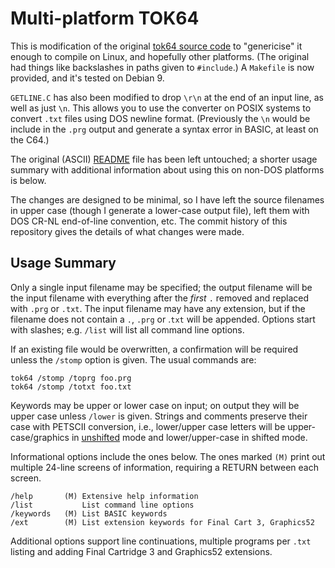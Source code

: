 Multi-platform TOK64
====================

This is modification of the original [tok64 source code][tok64] to
"genericise" it enough to compile on Linux, and hopefully other
platforms. (The original had things like backslashes in paths given to
`#include`.) A `Makefile` is now provided, and it's tested on Debian 9.

`GETLINE.C` has also been modified to drop `\r\n` at the end of an
input line, as well as just `\n`. This allows you to use the converter
on POSIX systems to convert `.txt` files using DOS newline format.
(Previously the `\n` would be include in the `.prg` output and
generate a syntax error in BASIC, at least on the C64.)

The original (ASCII) [README] file has been left untouched; a shorter
usage summary with additional information about using this on non-DOS
platforms is below.

The changes are designed to be minimal, so I have left the source
filenames in upper case (though I generate a lower-case output file),
left them with DOS CR-NL end-of-line convention, etc. The commit
history of this repository gives the details of what changes were
made.


Usage Summary
-------------

Only a single input filename may be specified; the output filename
will be the input filename with everything after the _first_ `.`
removed and replaced with `.prg` or `.txt`. The input filename may
have any extension, but if the filename does not contain a `.`, `.prg`
or .`txt` will be appended. Options start with slashes; e.g. `/list`
will list all command line options.

If an existing file would be overwritten, a confirmation will be
required unless the `/stomp` option is given. The usual commands are:

    tok64 /stomp /toprg foo.prg
    tok64 /stomp /totxt foo.txt

Keywords may be upper or lower case on input; on output they will be
upper case unless `/lower` is given. Strings and comments preserve
their case with PETSCII conversion, i.e., lower/upper case letters
will be upper-case/graphics in [unshifted] mode and lower/upper-case
in shifted mode.

Informational options include the ones below. The ones marked `(M)`
print out multiple 24-line screens of information, requiring a RETURN
between each screen.

    /help       (M) Extensive help information
    /list           List command line options
    /keywords   (M) List BASIC keywords
    /ext        (M) List extension keywords for Final Cart 3, Graphics52

Additional options support line continuations, multiple programs per
`.txt` listing and adding Final Cartridge 3 and Graphics52 extensions.



<!-------------------------------------------------------------------->
[README]: README
[tok64]: https://github.com/thezerobit/tok64
[unshifted]: https://en.wikipedia.org/wiki/PETSCII

